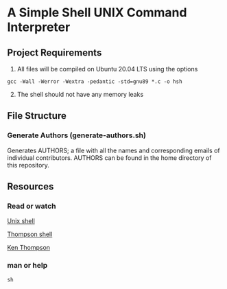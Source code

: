 # A Simple Shell UNIX Command Interpreter

## Project Requirements

1. All files will be compiled on Ubuntu 20.04 LTS using the options

`gcc -Wall -Werror -Wextra -pedantic -std=gnu89 *.c -o hsh`

2. The shell should not have any memory leaks

## File Structure

### Generate Authors (generate-authors.sh)

Generates AUTHORS; a file with all the names and corresponding emails of individual contributors. AUTHORS can be found in the home directory of this repository.

## Resources

### Read or watch

[Unix shell](https://en.wikipedia.org/wiki/Unix_shell)

[Thompson shell](https://en.wikipedia.org/wiki/Thompson_shell)

[Ken Thompson](https://en.wikipedia.org/wiki/Ken_Thompson)

### man or help

`sh`
